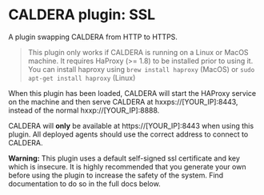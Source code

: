 # CALDERA plugin: SSL

A plugin swapping CALDERA from HTTP to HTTPS.

> This plugin only works if CALDERA is running on a Linux or MacOS machine. It requires HaProxy (>= 1.8) to be installed prior to using it. You can install haproxy using `brew install haproxy` (MacOS) or `sudo apt-get install haproxy` (Linux)

When this plugin has been loaded, CALDERA will start the HAProxy service on the machine and then serve CALDERA at hxxps://[YOUR_IP]:8443, instead of the normal hxxp://[YOUR_IP]:8888.

CALDERA will **only** be available at https://[YOUR_IP]:8443 when using this plugin. All deployed agents should use the correct address to connect to CALDERA. 

**Warning:** This plugin uses a default self-signed ssl certificate and key which is insecure.
It is highly recommended that you generate your own before using the plugin to increase the safety of the system.
Find documentation to do so in the full docs below. 

